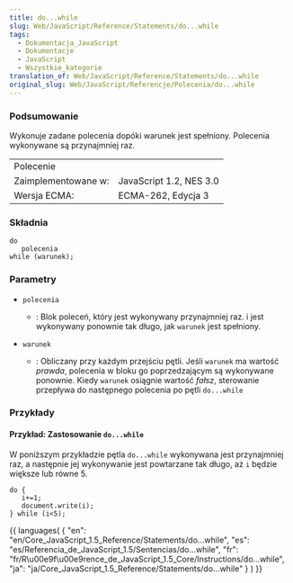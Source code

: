 ```yaml
---
title: do...while
slug: Web/JavaScript/Reference/Statements/do...while
tags:
  - Dokumentacja_JavaScript
  - Dokumentacje
  - JavaScript
  - Wszystkie_kategorie
translation_of: Web/JavaScript/Reference/Statements/do...while
original_slug: Web/JavaScript/Referencje/Polecenia/do...while
---
```

### Podsumowanie

Wykonuje zadane polecenia dopóki warunek jest spełniony. Polecenia wykonywane są przynajmniej raz.

<table class="fullwidth-table">
  <tbody>
    <tr>
      <td class="header" colspan="2">Polecenie</td>
    </tr>
    <tr>
      <td>Zaimplementowane w:</td>
      <td>JavaScript 1.2, NES 3.0</td>
    </tr>
    <tr>
      <td>Wersja ECMA:</td>
      <td>ECMA-262, Edycja 3</td>
    </tr>
  </tbody>
</table>

### Składnia

    do
       polecenia
    while (warunek);

### Parametry

- `polecenia`
  - : Blok poleceń, który jest wykonywany przynajmniej raz. i jest wykonywany ponownie tak długo, jak `warunek` jest spełniony.

- `warunek`
  - : Obliczany przy każdym przejściu pętli. Jeśli `warunek` ma wartość _prawda_, polecenia w bloku go poprzedzającym są wykonywane ponownie. Kiedy `warunek` osiągnie wartość _fałsz_, sterowanie przepływa do następnego polecenia po pętli `do...while`

### Przykłady

#### Przykład: Zastosowanie `do...while`

W poniższym przykładzie pętla `do...while` wykonywana jest przynajmniej raz, a następnie jej wykonywanie jest powtarzane tak długo, aż `i` będzie większe lub równe 5.

    do {
       i+=1;
       document.write(i);
    } while (i<5);

{{ languages( { "en": "en/Core_JavaScript\_1.5\_Reference/Statements/do...while", "es": "es/Referencia_de_JavaScript\_1.5/Sentencias/do...while", "fr": "fr/R\u00e9f\u00e9rence_de_JavaScript\_1.5\_Core/Instructions/do...while", "ja": "ja/Core_JavaScript\_1.5\_Reference/Statements/do...while" } ) }}
